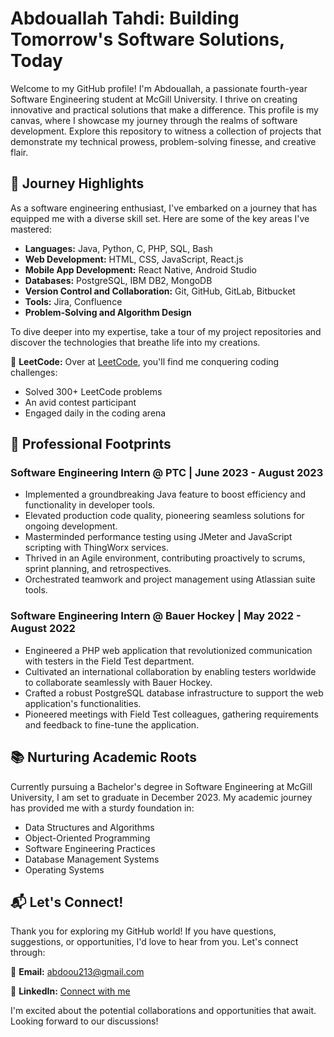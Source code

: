 # Abdouallah Tahdi: Building Tomorrow's Software Solutions, Today

Welcome to my GitHub profile! I'm Abdouallah, a passionate fourth-year Software Engineering student at McGill University. I thrive on creating innovative and practical solutions that make a difference. This profile is my canvas, where I showcase my journey through the realms of software development. Explore this repository to witness a collection of projects that demonstrate my technical prowess, problem-solving finesse, and creative flair.

## 🚀 Journey Highlights

As a software engineering enthusiast, I've embarked on a journey that has equipped me with a diverse skill set. Here are some of the key areas I've mastered:

- **Languages:** Java, Python, C, PHP, SQL, Bash
- **Web Development:** HTML, CSS, JavaScript, React.js
- **Mobile App Development:** React Native, Android Studio
- **Databases:** PostgreSQL, IBM DB2, MongoDB
- **Version Control and Collaboration:** Git, GitHub, GitLab, Bitbucket
- **Tools:** Jira, Confluence
- **Problem-Solving and Algorithm Design**

To dive deeper into my expertise, take a tour of my project repositories and discover the technologies that breathe life into my creations.

🔗 **LeetCode:** Over at [LeetCode](https://leetcode.com/Abdoou213/), you'll find me conquering coding challenges:
- Solved 300+ LeetCode problems
- An avid contest participant
- Engaged daily in the coding arena

## 💼 Professional Footprints

### Software Engineering Intern @ PTC | June 2023 - August 2023
- Implemented a groundbreaking Java feature to boost efficiency and functionality in developer tools.
- Elevated production code quality, pioneering seamless solutions for ongoing development.
- Masterminded performance testing using JMeter and JavaScript scripting with ThingWorx services.
- Thrived in an Agile environment, contributing proactively to scrums, sprint planning, and retrospectives.
- Orchestrated teamwork and project management using Atlassian suite tools.

### Software Engineering Intern @ Bauer Hockey | May 2022 - August 2022
- Engineered a PHP web application that revolutionized communication with testers in the Field Test department.
- Cultivated an international collaboration by enabling testers worldwide to collaborate seamlessly with Bauer Hockey.
- Crafted a robust PostgreSQL database infrastructure to support the web application's functionalities.
- Pioneered meetings with Field Test colleagues, gathering requirements and feedback to fine-tune the application.

## 📚 Nurturing Academic Roots

Currently pursuing a Bachelor's degree in Software Engineering at McGill University, I am set to graduate in December 2023. My academic journey has provided me with a sturdy foundation in:

- Data Structures and Algorithms
- Object-Oriented Programming
- Software Engineering Practices
- Database Management Systems
- Operating Systems

## 📬 Let's Connect!

Thank you for exploring my GitHub world! If you have questions, suggestions, or opportunities, I'd love to hear from you. Let's connect through:

📧 **Email:** abdoou213@gmail.com

💼 **LinkedIn:** [Connect with me](https://www.linkedin.com/in/abdouallah-tahdi-840335228/)

I'm excited about the potential collaborations and opportunities that await. Looking forward to our discussions!
